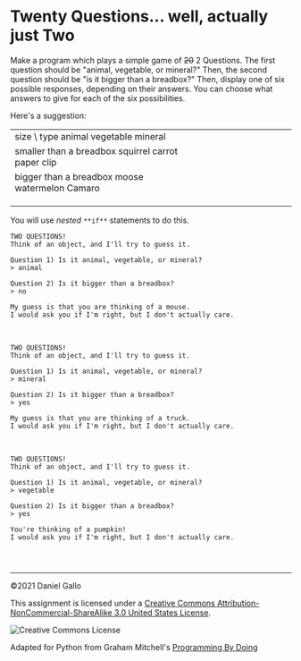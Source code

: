 # Twenty Questions... well, actually just Two


Make a program which plays a simple game of ~~20~~ 2 Questions.
The first question should be "animal, vegetable, or mineral?" Then, the
second question should be "is it bigger than a breadbox?" Then, display
one of six possible responses, depending on their answers. You can
choose what answers to give for each of the six possibilities.


Here's a suggestion:




|  |  |  |  |  |  |  |  |  |  |  |  |
| --- | --- | --- | --- | --- | --- | --- | --- | --- | --- | --- | --- |
| size \ type  animal vegetable mineral
 | smaller than a breadbox squirrel carrot paper clip
 | bigger than a breadbox moose watermelon Camaro
 | | | |
 | | | |
 | | | |


You will use *nested* `**if**`
statements to do this.



```
TWO QUESTIONS!
Think of an object, and I'll try to guess it.

Question 1) Is it animal, vegetable, or mineral?
> animal

Question 2) Is it bigger than a breadbox?
> no

My guess is that you are thinking of a mouse.
I would ask you if I'm right, but I don't actually care.

```

 



```
TWO QUESTIONS!
Think of an object, and I'll try to guess it.

Question 1) Is it animal, vegetable, or mineral?
> mineral

Question 2) Is it bigger than a breadbox?
> yes

My guess is that you are thinking of a truck.
I would ask you if I'm right, but I don't actually care.

```

 



```
TWO QUESTIONS!
Think of an object, and I'll try to guess it.

Question 1) Is it animal, vegetable, or mineral?
> vegetable

Question 2) Is it bigger than a breadbox?
> yes

You're thinking of a pumpkin!
I would ask you if I'm right, but I don't actually care.

```


```



```



---


©2021 Daniel Gallo


This assignment is licensed under a
[Creative Commons Attribution-NonCommercial-ShareAlike 3.0 United States License](https://creativecommons.org/licenses/by-nc-sa/3.0/us/deed.en_US).  

![Creative Commons License](images/by-nc-sa.png)





Adapted for Python from Graham Mitchell's [Programming By Doing](https://programmingbydoing.com/)